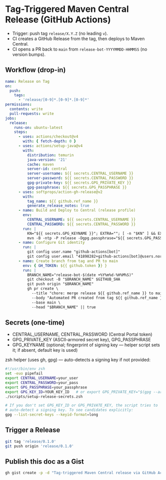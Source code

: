 # Tag-Triggered Maven Central Release (GitHub Actions)

- Trigger: push tag `release/X.Y.Z` (no leading `v`).
- CI creates a GitHub Release from the tag, then deploys to Maven Central.
- CI opens a PR back to `main` from `release-bot-YYYYMMDD-HHMMSS` (no version bumps).

## Workflow (drop-in)

```yaml
name: Release on Tag
on:
  push:
    tags:
      - 'release/[0-9]*.[0-9]*.[0-9]*'
permissions:
  contents: write
  pull-requests: write
jobs:
  release:
    runs-on: ubuntu-latest
    steps:
      - uses: actions/checkout@v4
        with: { fetch-depth: 0 }
      - uses: actions/setup-java@v4
        with:
          distribution: temurin
          java-version: '21'
          cache: maven
          server-id: central
          server-username: ${{ secrets.CENTRAL_USERNAME }}
          server-password: ${{ secrets.CENTRAL_PASSWORD }}
          gpg-private-key: ${{ secrets.GPG_PRIVATE_KEY }}
          gpg-passphrase: ${{ secrets.GPG_PASSPHRASE }}
      - uses: softprops/action-gh-release@v2
        with:
          tag_name: ${{ github.ref_name }}
          generate_release_notes: true
      - name: Build and Deploy to Central (release profile)
        env:
          CENTRAL_USERNAME: ${{ secrets.CENTRAL_USERNAME }}
          CENTRAL_PASSWORD: ${{ secrets.CENTRAL_PASSWORD }}
        run: |
          KN="${{ secrets.GPG_KEYNAME }}"; EXTRA=""; [ -n "$KN" ] && EXTRA="-Dgpg.keyname=$KN";
          mvn -B -ntp -P release -Dgpg.passphrase="${{ secrets.GPG_PASSPHRASE }}" $EXTRA clean deploy
      - name: Configure Git identity
        run: |
          git config user.name "github-actions[bot]"
          git config user.email "41898282+github-actions[bot]@users.noreply.github.com"
      - name: Create branch from tag and PR to main
        env: { GH_TOKEN: ${{ github.token }} }
        run: |
          BRANCH_NAME="release-bot-$(date +%Y%m%d-%H%M%S)"
          git checkout -B "$BRANCH_NAME" $GITHUB_SHA
          git push origin "$BRANCH_NAME"
          gh pr create \
            --title "chore: merge release ${{ github.ref_name }} to main" \
            --body "Automated PR created from tag ${{ github.ref_name }}." \
            --base main \
            --head "$BRANCH_NAME" || true
```

## Secrets (one-time)

- CENTRAL_USERNAME, CENTRAL_PASSWORD (Central Portal token)
- GPG_PRIVATE_KEY (ASCII-armored secret key), GPG_PASSPHRASE
- GPG_KEYNAME (optional; fingerprint of signing key — helper script sets it; if absent, default key is used)

zsh helper (uses gh, gpg) — auto-detects a signing key if not provided:

```zsh
#!/usr/bin/env zsh
set -euo pipefail
export CENTRAL_USERNAME=your_user
export CENTRAL_PASSWORD=your_pass
export GPG_PASSPHRASE=your_passphrase
export GPG_KEY_ID=YOUR_KEY_ID   # or export GPG_PRIVATE_KEY="$(gpg --armor --export-secret-keys YOUR_KEY_ID)"
./scripts/setup-release-secrets.zsh

# If you don't set GPG_KEY_ID or GPG_PRIVATE_KEY, the script tries to
# auto-detect a signing key. To see candidates explicitly:
gpg --list-secret-keys --keyid-format=long
```

## Trigger a Release

```bash
git tag 'release/0.1.0'
git push origin 'release/0.1.0'
```

## Publish this doc as a Gist

```bash
gh gist create -p -d "Tag-triggered Maven Central release via GitHub Actions" RELEASE-GIST.md
```
